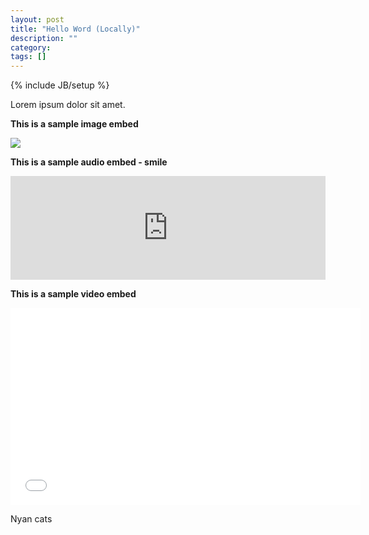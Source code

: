 ```yaml
---
layout: post
title: "Hello Word (Locally)"
description: ""
category: 
tags: []
---
```

{% include JB/setup %}

Lorem ipsum dolor sit amet.

**This is a sample image embed**

<img src="http://pulpmagazinelive.com/images/blog/pss13-coverage-main.jpg"/>

**This is a sample audio embed - smile**

<iframe width="100%" height="166" scrolling="no" frameborder="no" src="https://w.soundcloud.com/player/?url=http%3A%2F%2Fapi.soundcloud.com%2Ftracks%2F38439689">Sample audio embed</iframe>

**This is a sample video embed**

<iframe width="560" height="315" src="//www.youtube.com/embed/9D05ej8u-gU?rel=0" frameborder="0" allowfullscreen="allowfullscreen">Sample video embed</iframe>

Nyan cats